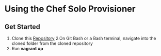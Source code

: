 # Using the Chef Solo Provisioner


## Get Started
1. Clone this [Repository](https://github.com/CruzanCaramele/Developement-Environment.git)
2.On Git Bash or a Bash terminal, navigate into the cloned folder from the cloned repository
3. Run **vagrant up**


